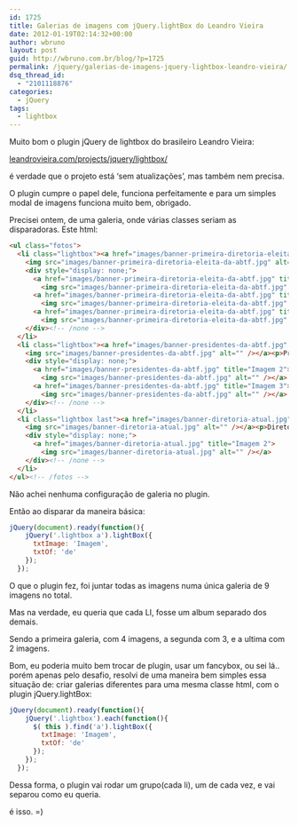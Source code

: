 ```yaml
---
id: 1725
title: Galerias de imagens com jQuery.lightBox do Leandro Vieira
date: 2012-01-19T02:14:32+00:00
author: wbruno
layout: post
guid: http://wbruno.com.br/blog/?p=1725
permalink: /jquery/galerias-de-imagens-jquery-lightbox-leandro-vieira/
dsq_thread_id:
  - "2101118876"
categories:
  - jQuery
tags:
  - lightbox
---
```

Muito bom o plugin jQuery de lightbox do brasileiro Leandro Vieira:

[leandrovieira.com/projects/jquery/lightbox/](http://leandrovieira.com/projects/jquery/lightbox/)

é verdade que o projeto está &#8216;sem atualizações&#8217;, mas também nem precisa.

O plugin cumpre o papel dele, funciona perfeitamente e para um simples modal de imagens funciona muito bem, obrigado.

<!--more-->



Precisei ontem, de uma galeria, onde várias classes seriam as disparadoras. Este html:

``` html
<ul class="fotos">
  <li class="lightbox"><a href="images/banner-primeira-diretoria-eleita-da-abtf.jpg" title="Primeira Diretoria Eleita da ABTF">
    <img src="images/banner-primeira-diretoria-eleita-da-abtf.jpg" alt="" /></a><p>Primeira Diretoria Eleita da ABTF</p>
    <div style="display: none;">
      <a href="images/banner-primeira-diretoria-eleita-da-abtf.jpg" title="Imagem 2">
        <img src="images/banner-primeira-diretoria-eleita-da-abtf.jpg" alt="" /></a>
      <a href="images/banner-primeira-diretoria-eleita-da-abtf.jpg" title="Imagem 3">
        <img src="images/banner-primeira-diretoria-eleita-da-abtf.jpg" alt="" /></a>
      <a href="images/banner-primeira-diretoria-eleita-da-abtf.jpg" title="Imagem 4">
        <img src="images/banner-primeira-diretoria-eleita-da-abtf.jpg" alt="" /></a>
    </div><!-- /none -->
  </li>
  <li class="lightbox"><a href="images/banner-presidentes-da-abtf.jpg" title="Presidentes da ABTF">
    <img src="images/banner-presidentes-da-abtf.jpg" alt="" /></a><p>Presidentes da ABTF</p>
    <div style="display: none;">
      <a href="images/banner-presidentes-da-abtf.jpg" title="Imagem 2">
        <img src="images/banner-presidentes-da-abtf.jpg" alt="" /></a>
      <a href="images/banner-presidentes-da-abtf.jpg" title="Imagem 3">
        <img src="images/banner-presidentes-da-abtf.jpg" alt="" /></a>
    </div><!-- /none -->
  </li>
  <li class="lightbox last"><a href="images/banner-diretoria-atual.jpg" title="Diretoria Atual">
    <img src="images/banner-diretoria-atual.jpg" alt="" /></a><p>Diretoria Atual</p>
    <div style="display: none;">
      <a href="images/banner-diretoria-atual.jpg" title="Imagem 2">
        <img src="images/banner-diretoria-atual.jpg" alt="" /></a>
    </div><!-- /none -->
  </li>
</ul><!-- /fotos -->
```

Não achei nenhuma configuração de galeria no plugin.

Então ao disparar da maneira básica:

``` js
jQuery(document).ready(function(){
    jQuery('.lightbox a').lightBox({
      txtImage: 'Imagem',
      txtOf: 'de'
    });
  });
```

O que o plugin fez, foi juntar todas as imagens numa única galeria de 9 imagens no total.

Mas na verdade, eu queria que cada LI, fosse um album separado dos demais.

Sendo a primeira galeria, com 4 imagens, a segunda com 3, e a ultima com 2 imagens.

Bom, eu poderia muito bem trocar de plugin, usar um fancybox, ou sei lá.. porém apenas pelo desafio, resolvi de uma maneira bem simples essa situação de: criar galerias diferentes para uma mesma classe html, com o plugin jQuery.lightBox:

``` js
jQuery(document).ready(function(){
    jQuery('.lightbox').each(function(){
      $( this ).find('a').lightBox({
        txtImage: 'Imagem',
        txtOf: 'de'
      });
    });
  });
```

Dessa forma, o plugin vai rodar um grupo(cada li), um de cada vez, e vai separou como eu queria.

é isso. =)
